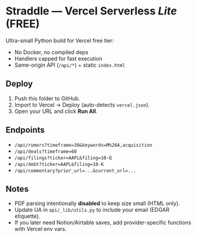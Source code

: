 # Straddle — Vercel Serverless *Lite* (FREE)

Ultra-small Python build for Vercel free tier:
- No Docker, no compiled deps
- Handlers capped for fast execution
- Same-origin API (`/api/*`) + static `index.html`

## Deploy
1) Push this folder to GitHub.
2) Import to Vercel → Deploy (auto-detects `vercel.json`).
3) Open your URL and click **Run All**.

## Endpoints
- `/api/rumors?timeframe=30&keywords=M%26A,acquisition`
- `/api/deals?timeframe=60`
- `/api/filings?ticker=AAPL&filing=10-Q`
- `/api/debt?ticker=AAPL&filing=10-K`
- `/api/commentary?prior_url=...&current_url=...`

## Notes
- PDF parsing intentionally **disabled** to keep size small (HTML only).
- Update UA in `api/_lib/utils.py` to include your email (EDGAR etiquette).
- If you later need Notion/Airtable saves, add provider-specific functions with Vercel env vars.
